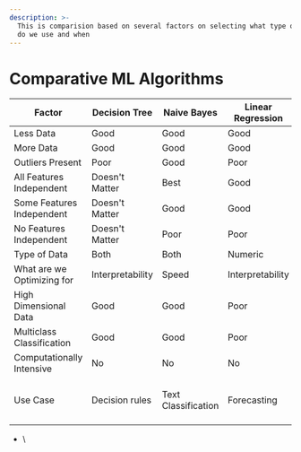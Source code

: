 ```yaml
---
description: >-
  This is comparision based on several factors on selecting what type of model
  do we use and when
---
```


# Comparative ML Algorithms

| Factor                     | Decision Tree    | Naive Bayes         | Linear Regression | SVM                  | Neural Network              | Random Forest   | Gradient Boosting  |
| -------------------------- | ---------------- | ------------------- | ----------------- | -------------------- | --------------------------- | --------------- | ------------------ |
| Less Data                  | Good             | Good                | Good              | Good                 | Poor                        | Good            | Good               |
| More Data                  | Good             | Good                | Good              | Poor                 | Good                        | Good            | Good               |
| Outliers Present           | Poor             | Good                | Poor              | Good                 | Good                        | Good            | Good               |
| All Features Independent   | Doesn't Matter   | Best                | Good              | Good                 | Doesn't Matter              | Doesn't Matter  | Doesn't Matter     |
| Some Features Independent  | Doesn't Matter   | Good                | Good              | Good                 | Doesn't Matter              | Doesn't Matter  | Doesn't Matter     |
| No Features Independent    | Doesn't Matter   | Poor                | Poor              | Good                 | Good                        | Good            | Good               |
| Type of Data               | Both             | Both                | Numeric           | Both                 | Both                        | Both            | Both               |
| What are we Optimizing for | Interpretability | Speed               | Interpretability  | Margin               | Accuracy                    | Accuracy        | Accuracy           |
| High Dimensional Data      | Good             | Good                | Poor              | Good                 | Good                        | Good            | Good               |
| Multiclass Classification  | Good             | Good                | Poor              | Fair                 | Good                        | Good            | Good               |
| Computationally Intensive  | No               | No                  | No                | Yes                  | Yes                         | Yes             | Yes                |
| Use Case                   | Decision rules   | Text Classification | Forecasting       | Image Classification | Complex non-linear patterns | General purpose | Competitive Kaggle |

* \
